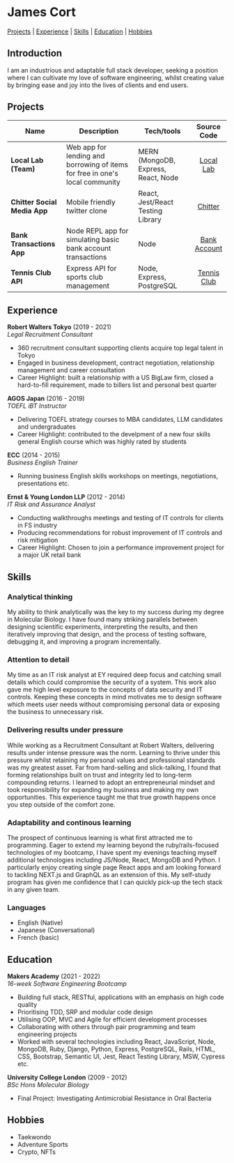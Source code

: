# James Cort

[Projects](#projects) | [Experience](#experience) | [Skills](#skills) | [Education](#education) | [Hobbies](#hobbies)

## Introduction

I am an industrious and adaptable full stack developer, seeking a position where I can cultivate my love of software engineering, whilst creating value by bringing ease and joy into the lives of clients and end users.

## Projects

| Name                         | Description       | Tech/tools        | Source Code |
| ---------------------------- | ----------------- | ----------------- | :---------: |
| **Local Lab (Team)**         |  Web app for lending and borrowing of items for free in one's local community  |  MERN (MongoDB, Express, React, Node  |  [Local Lab](https://github.com/j-cort/llab)  |
| **Chitter Social Media App** | Mobile friendly twitter clone  | React, Jest/React Testing Library | [Chitter](https://github.com/j-cort/frontend-api-challenge) |
| **Bank Transactions App**    |  Node REPL app for simulating basic bank account transactions  |  Node  |  [Bank Account](https://github.com/j-cort/bank_tech_test)  |
| **Tennis Club API**          |  Express API for sports club management   |  Node, Express, PostgreSQL  |  [Tennis Club](https://github.com/j-cort/tennis_club_api)  |

## Experience

**Robert Walters Tokyo** (2019 - 2021)  
_Legal Recruitment Consultant_

- 360 recruitment consultant supporting clients acquire top legal talent in Tokyo
- Engaged in business development, contract negotiation, relationship management and career consultation
- Career Highlight: built a relationship with a US BigLaw firm, closed a hard-to-fill requirement, made to billers list and personal best quarter

**AGOS Japan** (2016 - 2019)  
_TOEFL iBT Instructor_

- Delivering TOEFL strategy courses to MBA candidates, LLM candidates and undergraduates
- Career Highlight: contributed to the develpment of a new four skills general English course which was highly rated by students

**ECC** (2014 - 2015)  
_Business English Trainer_

- Running business English skills workshops on meetings, negotiations, presentations etc.

**Ernst & Young London LLP** (2012 - 2014)  
_IT Risk and Assurance Analyst_

- Conducting walkthroughs meetings and testing of IT controls for clients in FS industry
- Producing recommendations for robust improvement of IT controls and risk mitigation
- Career Highlight: Chosen to join a performance improvement project for a major UK retail bank

## Skills

### Analytical thinking

My ability to think analytically was the key to my success during my degree in Molecular Biology. I have found many striking parallels between designing scientific experiments, interpreting the results, and then iteratively improving that design, and the process of testing software, debugging it, and improving a program incrementally.

### Attention to detail

My time as an IT risk analyst at EY required deep focus and catching small details which could compromise the security of a system. This work also gave me high level exposure to the concepts of data security and IT controls. Keeping these concepts in mind motivates me to design software which meets user needs without compromising personal data or exposing the business to unnecessary risk.
  
### Delivering results under pressure

While working as a Recruitment Consultant at Robert Walters, delivering results under intense pressure was the norm. Learning to thrive under this pressure whilst retaining my personal values and professional standards was my greatest asset. Far from hard-selling and slick-talking, I found that forming relationships built on trust and integrity led to long-term compounding returns. I learned to adopt an entrepreneurial mindset and took responsibility for expanding my business and making my own opportunities. This experience taught me that true growth happens once you step outside of the comfort zone.

### Adaptability and continous learning

The prospect of continuous learning is what first attracted me to programming. Eager to extend my learning beyond the ruby/rails-focused technologies of my bootcamp, I have spent my evenings teaching myself additional technologies including JS/Node, React, MongoDB and Python. I particularly enjoy creating single page React apps and am looking forward to tackling NEXT.js and GraphQL as an extension of this. My self-study program has given me confidence that I can quickly pick-up the tech stack in any given team.
  
### Languages  

- English (Native)
- Japanese (Conversational)
- French (basic)

## Education

**Makers Academy** (2021 - 2022)  
_16-week Software Engineering Bootcamp_

- Building full stack, RESTful, applications with an emphasis on high code quality
- Prioritising TDD, SRP and modular code design
- Utilising OOP, MVC and Agile for efficient development processes
- Collaborating with others through pair programming and team engineering projects
- Worked with several technologies including React, JavaScript, Node, MongoDB, Ruby, Django, Python, Express, PostgreSQL, Rails, HTML, CSS, Bootstrap, Semantic UI, Jest, React Testing Library, MSW, Cypress etc.

**University College London** (2009 - 2012)  
_BSc Hons Molecular Biology_

- Final Project: Investigating Antimicrobial Resistance in Oral Bacteria

## Hobbies

- Taekwondo
- Adventure Sports
- Crypto, NFTs

